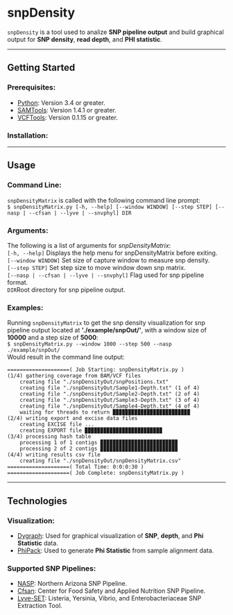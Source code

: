 # snpDensity
`snpDensity` is a tool used to analize **SNP pipeline output** and build graphical output for **SNP density**, **read depth**, and **PHI statistic**.

---
## Getting Started
### Prerequisites:
* [Python](https://www.python.org/downloads/): Version 3.4 or greater.
* [SAMTools](https://github.com/samtools/samtools): Version 1.4.1 or greater.
* [VCFTools](https://github.com/vcftools/vcftools): Version 0.1.15 or greater.

### Installation:

---
## Usage
### Command Line:
`snpDensityMatrix` is called with the following command line prompt:  
`$ snpDensityMatrix.py [-h, --help] [--window WINDOW] [--step STEP] [--nasp | --cfsan | --lyve | --snvphyl] DIR`

### Arguments:
The following is a list of arguments for *snpDensityMatrix*:  
`[-h, --help]` Displays the help menu for snpDensityMatrix before exiting.  
`[--window WINDOW]` Set size of capture window to measure snp density.  
`[--step STEP]` Set step size to move window down snp matrix.  
`[--nasp | --cfsan | --lyve | --snvphyl]` Flag used for snp pipeline format.  
`DIR`Root directory for snp pipeline output.

### Examples:
Running `snpDensityMatrix` to get the snp density visualization for snp pipeline output located at **'./example/snpOut/'**, with a window size of **10000** and a step size of **5000**:  
`$ snpDensityMatrix.py --window 1000 --step 500 --nasp ./example/snpOut/`  
Would result in the command line output:  
```
====================( Job Starting: snpDensityMatrix.py )
(1/4) gathering coverage from BAM/VCF files
    creating file "./snpDensityOut/snpPositions.txt"
    creating file "./snpDensityOut/Sample1-Depth.txt" (1 of 4)
    creating file "./snpDensityOut/Sample2-Depth.txt" (2 of 4)
    creating file "./snpDensityOut/Sample3-Depth.txt" (3 of 4)
    creating file "./snpDensityOut/Sample4-Depth.txt" (4 of 4)
    waiting for threads to return ▉▉▉▉▉▉▉▉▉▉▉▉▉▉▉▉▉▉▉▉▉▉▉▉▉
(2/4) writing export and excise data files
    creating EXCISE file ...
    creating EXPORT file ▉▉▉▉▉▉▉▉▉▉▉▉▉▉▉▉▉▉▉▉▉▉▉▉▉
(3/4) processing hash table
    processing 1 of 1 contigs ▉▉▉▉▉▉▉▉▉▉▉▉▉▉▉▉▉▉▉▉▉▉▉▉▉
    processing 2 of 2 contigs ▉▉▉▉▉▉▉▉▉▉▉▉▉▉▉▉▉▉▉▉▉▉▉▉▉
(4/4) writing results csv file
    creating file "./snpDensityOut/snpDensityMatrix.csv"
====================( Total Time: 0:0:0:30 )
====================( Job Complete: snpDensityMatrix.py )
```

---
## Technologies
### Visualization:
* [Dygraph](http://dygraphs.com): Used for graphical visualization of **SNP**, **depth**, and **Phi Statistic** data.
* [PhiPack](https://www.maths.otago.ac.nz/~dbryant/software.html): Used to generate **Phi Statistic** from sample alignment data.

### Supported SNP Pipelines:
* [NASP](https://github.com/TGenNorth/NASP): Northern Arizona SNP Pipeline.
* [Cfsan](https://github.com/CFSAN-Biostatistics/snp-pipeline): Center for Food Safety and Applied Nutrition SNP Pipeline.
* [Lyve-SET](https://github.com/lskatz/lyve-SET): Listeria, Yersinia, Vibrio, and Enterobacteriaceae SNP Extraction Tool.
<!-- * [SNVPhyl](https://snvphyl.readthedocs.io/en/latest/): Single Nucleotide Variant Phylogenomics Pipeline -->
